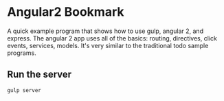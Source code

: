 # Angular2 Bookmark

A quick example program that shows how to use gulp, angular 2, and express.  The angular 2 app uses all of the basics:
routing, directives, click events, services, models.  It's very similar to the traditional todo sample programs.

## Run the server
```shell
gulp server
```

